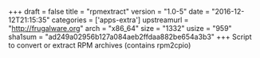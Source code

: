 +++
draft = false
title = "rpmextract"
version = "1.0-5"
date = "2016-12-12T21:15:35"
categories = ['apps-extra']
upstreamurl = "http://frugalware.org"
arch = "x86_64"
size = "1332"
usize = "959"
sha1sum = "ad249a02956b127a084aeb2ffdaa882be654a3b3"
+++
Script to convert or extract RPM archives (contains rpm2cpio)